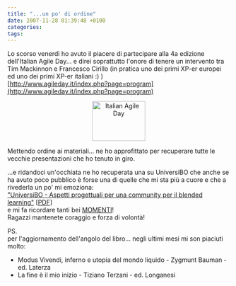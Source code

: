 ```yaml
---
title: "...un po' di ordine"
date: 2007-11-28 01:39:48 +0100
categories:
tags:
---
```


Lo scorso venerdì ho avuto il piacere di partecipare alla 4a edizione dell'Italian Agile Day... e direi soprattutto l'onore di tenere un intervento tra Tim Mackinnon e Francesco Cirillo (in pratica uno dei primi XP-er europei ed uno dei primi XP-er italiani :) )   
[http://www.agileday.it/index.php?page=program](http://www.agileday.it/index.php?page=program)

<center><a href="http://www.agileday.it"> <img src="http://www.agileday.it/mediakit/IAD120.gif" alt="Italian Agile Day" width="120" height="90" border="0"> </a></center>

Mettendo ordine ai materiali... ne ho approfittato per recuperare tutte le vecchie presentazioni che ho tenuto in giro.

...e ridandoci un'occhiata ne ho recuperata una su UniversiBO che anche se ha avuto poco pubblico è forse una di quelle che mi sta più a cuore e che a rivederla un po' mi emoziona:   
["UniversiBO - Aspetti progettuali per una community per il blended learning"](/assets/content/UniversiBOPhpDay2004.odp) [[PDF](/assets/content/UniversiBOPhpDay2004.pdf)]   
e mi fa ricordare tanti bei [MOMENTI](https://wiki.universibo.unibo.it/tiki-index.php?page=email20040925+di+brain+allo+Staff)!  
Ragazzi mantenete coraggio e forza di volontà!

PS.  
per l'aggiornamento dell'angolo del libro... negli ultimi mesi mi son piaciuti molto:
- Modus Vivendi, inferno e utopia del mondo liquido - Zygmunt Bauman - ed. Laterza
- La fine è il mio inizio - Tiziano Terzani - ed. Longanesi
